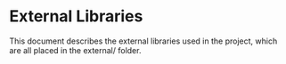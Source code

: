 # External Libraries
This document describes the external libraries used in the project, which are all placed in the external/ folder.

[//]: # (## nlohmann/json)

[//]: # (- File: `json.hpp`)

[//]: # (- Source: https://github.com/nlohmann/json)

[//]: # (- Usage: To store the character stats in a JSON file and load them into the game.)